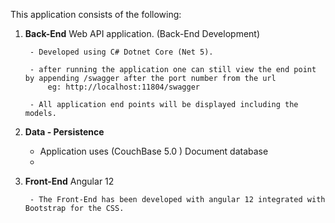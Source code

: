 This application consists of the following:
1. **Back-End** 
     Web API application. (Back-End Development)


        - Developed using C# Dotnet Core (Net 5).

        - after running the application one can still view the end point by appending /swagger after the port number from the url
            eg: http://localhost:11804/swagger

        - All application end points will be displayed including the models.

2. **Data - Persistence**

    - Application uses (CouchBase 5.0 ) Document database
    - 

    


3. **Front-End**
        Angular 12

        - The Front-End has been developed with angular 12 integrated with Bootstrap for the CSS.
